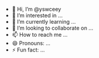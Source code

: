 - 👋 Hi, I’m @yswceey
- 👀 I’m interested in ...
- 🌱 I’m currently learning ...
- 💞️ I’m looking to collaborate on ...
- 📫 How to reach me ...
- 😄 Pronouns: ...
- ⚡ Fun fact: ...

<!---
yswceey/yswceey is a ✨ special ✨ repository because its `README.md` (this file) appears on your GitHub profile.
You can click the Preview link to take a look at your changes.
--->
